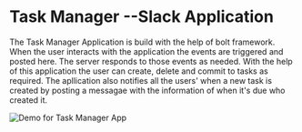 # Task Manager --Slack Application

The Task Manager Application is build with the help of bolt framework.
When the user interacts with the application the events are triggered
and posted here. The server responds to those events as needed. With 
the help of this application the user can create, delete and commit 
to tasks as required. The apllication also notifies all the users' 
when a new task is created by posting a messagae with the information
of when it's due who created it. 

![Demo for Task Manager App](taskmanager.gif)


